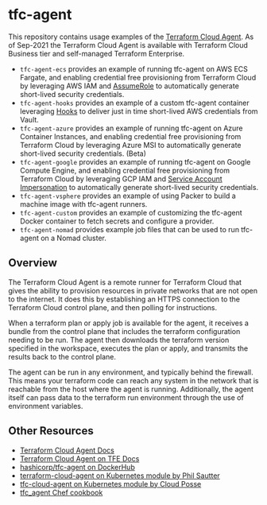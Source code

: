 # tfc-agent

This repository contains usage examples of the [Terraform Cloud Agent](https://www.terraform.io/docs/cloud/workspaces/agent.html). As of Sep-2021 the Terraform Cloud Agent is available with Terraform Cloud Business tier and self-managed Terraform Enterprise.

* `tfc-agent-ecs` provides an example of running tfc-agent on AWS ECS Fargate, and enabling credential free provisioning from Terraform Cloud by leveraging AWS IAM and [AssumeRole](https://docs.aws.amazon.com/STS/latest/APIReference/API_AssumeRole.html) to automatically generate short-lived security credentials.
* `tfc-agent-hooks` provides an example of a custom tfc-agent container leveraging [Hooks](https://developer.hashicorp.com/terraform/cloud-docs/agents/hooks) to deliver just in time short-lived AWS credentials from Vault. 
* `tfc-agent-azure` provides an example of running tfc-agent on Azure Container Instances, and enabling credential free provisioning from Terraform Cloud by leveraging Azure MSI to automatically generate short-lived security credentials. (Beta)
* `tfc-agent-google` provides an example of running tfc-agent on Google Compute Engine, and enabling credential free provisioning from Terraform Cloud by leveraging GCP IAM and [Service Account Impersonation](https://cloud.google.com/iam/docs/impersonating-service-accounts) to automatically generate short-lived security credentials.
* `tfc-agent-vsphere` provides an example of using Packer to build a machine image with tfc-agent runners.
* `tfc-agent-custom` provides an example of customizing the tfc-agent Docker container to fetch secrets and configure a provider.
* `tfc-agent-nomad` provides example job files that can be used to run tfc-agent on a Nomad cluster.

## Overview
The Terraform Cloud Agent is a remote runner for Terraform Cloud that gives the ability to provision resources in private networks that are not open to the internet. It does this by establishing an HTTPS connection to the Terraform Cloud control plane, and then polling for instructions.

When a terraform plan or apply job is available for the agent, it receives a bundle from the control plane that includes the terraform configuration needing to be run. The agent then downloads the terraform version specified in the workspace, executes the plan or apply, and transmits the results back to the control plane.

The agent can be run in any environment, and typically behind the firewall. This means your terraform code can reach any system in the network that is reachable from the host where the agent is running. Additionally, the agent itself can pass data to the terraform run environment through the use of environment variables.

## Other Resources
* [Terraform Cloud Agent Docs](https://www.terraform.io/docs/cloud/workspaces/agent.html)
* [Terraform Cloud Agent on TFE Docs](https://www.terraform.io/docs/enterprise/admin/agents-on-tfe.html)
* [hashicorp/tfc-agent on DockerHub](https://hub.docker.com/r/hashicorp/tfc-agent)
* [terraform-cloud-agent on Kubernetes module by Phil Sautter](https://registry.terraform.io/modules/redeux/terraform-cloud-agent/kubernetes/latest)
* [tfc-cloud-agent on Kubernetes module by Cloud Posse](https://registry.terraform.io/modules/cloudposse/tfc-cloud-agent/kubernetes/latest)
* [tfc_agent Chef cookbook](https://supermarket.chef.io/cookbooks/tfc_agent)
